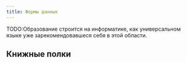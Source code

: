 ```yaml
---
title: Формы данных
---
```


TODO:Образование строится на информатике, как универсальном языке уже зарекомендовавшеся себя в этой области.

## Книжные полки
